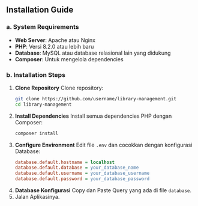 ## Installation Guide

### a. **System Requirements**
- **Web Server**: Apache atau Nginx
- **PHP**: Versi 8.2.0 atau lebih baru
- **Database**: MySQL atau database relasional lain yang didukung
- **Composer**: Untuk mengelola dependencies

### b. **Installation Steps**

1. **Clone Repository**
   Clone repository:
   ```bash
   git clone https://github.com/username/library-management.git
   cd library-management
2. **Install Dependencies**
    Install semua dependencies PHP dengan Composer:
    ```bash
    composer install
3. **Configure Environment** 
    Edit file `.env` dan cocokkan dengan konfigurasi Database:
    ```ini
    database.default.hostname = localhost
    database.default.database = your_database_name
    database.default.username = your_database_username
    database.default.password = your_database_password
4. **Database Konfigurasi**
    Copy dan Paste Query yang ada di file `database`.
5. Jalan Aplikasinya.
